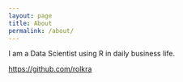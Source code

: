 ```yaml
---
layout: page
title: About
permalink: /about/
---
```


I am a Data Scientist using R in daily business life.

<https://github.com/rolkra>
